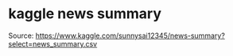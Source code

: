 # kaggle news summary

Source: https://www.kaggle.com/sunnysai12345/news-summary?select=news_summary.csv